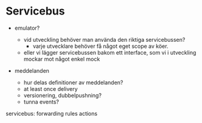 # Servicebus

- emulator?

  - vid utveckling behöver man använda den riktiga servicebussen?
    - varje utvecklare behöver få något eget scope av köer.
  - eller vi lägger servicebussen bakom ett interface, som vi i utveckling mockar mot något enkel mock

- meddelanden
  - hur delas definitioner av meddelanden?
  - at least once delivery
  - versionering, dubbelpushning?
  - tunna events?

servicebus:
forwarding
rules
actions
